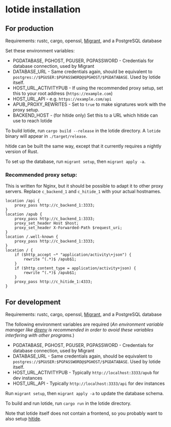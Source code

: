 # lotide installation
## For production
Requirements: rustc, cargo, openssl, [Migrant](https://github.com/jaemk/migrant), and a PostgreSQL database

Set these environment variables:
 - PGDATABASE, PGHOST, PGUSER, PGPASSWORD - Credentials for database connection, used by Migrant
 - DATABASE_URL - Same credentials again, should be equivalent to `postgres://$PGUSER:$PGPASSWORD@$PGHOST/$PGDATABASE`. Used by lotide itself.
 - HOST_URL_ACTIVITYPUB - If using the recommended proxy setup, set this to your root address (`https://example.com`)
 - HOST_URL_API - e.g. `https://example.com/api`
 - APUB_PROXY_REWRITES - Set to `true` to make signatures work with the proxy setup.
 - BACKEND_HOST - (for hitide only) Set this to a URL which hitide can use to reach lotide

To build lotide, run `cargo build --release` in the lotide directory. A `lotide` binary will appear in `./target/release`.

hitide can be built the same way, except that it currently requires a nightly version of Rust.

To set up the database, run `migrant setup`, then `migrant apply -a`.

### Recommended proxy setup:
This is written for Nginx, but it should be possible to adapt it to other proxy servers. Replace `c_backend_1` and `c_hitide_1` with your actual hostnames.

```
location /api {
	proxy_pass http://c_backend_1:3333;
}
location /apub {
	proxy_pass http://c_backend_1:3333;
	proxy_set_header Host $host;
	proxy_set_header X-Forwarded-Path $request_uri;
}
location /.well-known {
	proxy_pass http://c_backend_1:3333;
}
location / {
	if ($http_accept ~* "application/activity\+json") {
		rewrite ^(.*)$ /apub$1;
	}
	if ($http_content_type = application/activity+json) {
		rewrite ^(.*)$ /apub$1;
	}
	proxy_pass http://c_hitide_1:4333;
}
```

## For development
Requirements: rustc, cargo, openssl, [Migrant](https://github.com/jaemk/migrant), and a PostgreSQL database

The following environment variables are required (*An environment variable manager like [direnv](https://direnv.net/) is recommended in order to avoid these variables interfering with other programs.*)
 - PGDATABASE, PGHOST, PGUSER, PGPASSWORD - Credentials for database connection, used by Migrant
 - DATABASE_URL - Same credentials again, should be equivalent to `postgres://$PGUSER:$PGPASSWORD@$PGHOST/$PGDATABASE`. Used by lotide itself.
 - HOST_URL_ACTIVITYPUB - Typically `http://localhost:3333/apub` for dev instances
 - HOST_URL_API - Typically `http://localhost:3333/api` for dev instances

Run `migrant setup`, then `migrant apply -a` to update the database schema.

To build and run lotide, run `cargo run` in the lotide directory.

Note that lotide itself does not contain a frontend, so you probably want to also setup [hitide](https://git.sr.ht/~vpzom/hitide).
